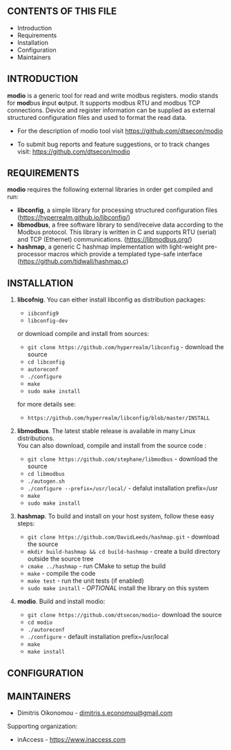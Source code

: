 CONTENTS OF THIS FILE
---------------------

 * Introduction
 * Requirements
 * Installation
 * Configuration
 * Maintainers


INTRODUCTION
------------

**modio** is a generic tool for read and write modbus registers. modio stands for 
**mod**bus **i**nput **o**utput. It supports modbus RTU and modbus TCP connections. 
Device and register information can be supplied as external structured configuration 
files and used to format the read data.
 
 * For the description of modio tool visit
   https://github.com/dtsecon/modio

 * To submit bug reports and feature suggestions, or to track changes visit:
   https://github.com/dtsecon/modio


REQUIREMENTS
------------
**modio** requires the following external libraries in order get compiled and run:

 * **libconfig**, a simple library for processing structured configuration files
   (https://hyperrealm.github.io/libconfig/)
 * **libmodbus**, a free software library to send/receive data according to the Modbus
   protocol. This library is written in C and supports RTU (serial) and TCP (Ethernet) 
   communications. (https://libmodbus.org/)
 * **hashmap**, a generic C hashmap implementation with light-weight pre-processor macros 
   which provide a templated type-safe interface (https://github.com/tidwall/hashmap.c)



INSTALLATION
------------

 1. **libcofnig**. You can either install libconfig as distribution packages:  

    * `iibconfig9`   
    * `libconfig-dev`  

    or download compile and install from sources:  

    * `git clone https://github.com/hyperrealm/libconfig` - download the source
    * `cd libconfig`   
    * `autoreconf`   
    * `./configure`   
    * `make`   
    * `sudo make install`   

    for more details see: 
    * `https://github.com/hyperrealm/libconfig/blob/master/INSTALL`

 2. **libmodbus**. The latest stable release is available in many Linux distributions.  
    You can also download, compile and install from the source code :  

    * `git clone https://github.com/stephane/libmodbus` - download the source
    * `cd libmodbus`
    * `./autogen.sh`
    * `./configure --prefix=/usr/local/` - defalut installation prefix=/usr
    * `make`
    * `sudo make install`

 3. **hashmap**. To build and install on your host system, follow these easy steps:
    * `git clone https://github.com/DavidLeeds/hashmap.git` - download the source
    * `mkdir build-hashmap && cd build-hashmap` - create a build directory outside the source tree
    * `cmake ../hashmap` - run CMake to setup the build
    * `make` - compile the code
    * `make test` - run the unit tests (if enabled)
    * `sudo make install` - _OPTIONAL_ install the library on this system

 4. **modio**. Build and install modio:
    * `git clone https://github.com/dtsecon/modio`- download the source
    * `cd modio`
    * `./autoreconf `
    * `./configure` - default installation prefix=/usr/local
    * `make`
    * `make install`
    


CONFIGURATION
-------------



MAINTAINERS
-----------

 * Dimitris Oikonomou - dimitris.s.economou@gmail.com

Supporting organization:

 * inAccess - https://www.inaccess.com
